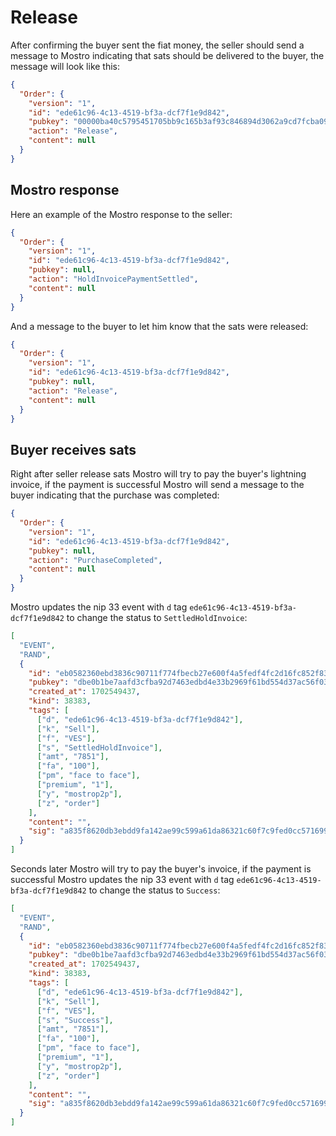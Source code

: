 # Release

After confirming the buyer sent the fiat money, the seller should send a message to Mostro indicating that sats should be delivered to the buyer, the message will look like this:

```json
{
  "Order": {
    "version": "1",
    "id": "ede61c96-4c13-4519-bf3a-dcf7f1e9d842",
    "pubkey": "00000ba40c5795451705bb9c165b3af93c846894d3062a9cd7fcba090eb3bf78",
    "action": "Release",
    "content": null
  }
}
```

## Mostro response

Here an example of the Mostro response to the seller:

```json
{
  "Order": {
    "version": "1",
    "id": "ede61c96-4c13-4519-bf3a-dcf7f1e9d842",
    "pubkey": null,
    "action": "HoldInvoicePaymentSettled",
    "content": null
  }
}
```

And a message to the buyer to let him know that the sats were released:

```json
{
  "Order": {
    "version": "1",
    "id": "ede61c96-4c13-4519-bf3a-dcf7f1e9d842",
    "pubkey": null,
    "action": "Release",
    "content": null
  }
}
```

## Buyer receives sats

Right after seller release sats Mostro will try to pay the buyer's lightning invoice, if the payment is successful Mostro will send a message to the buyer indicating that the purchase was completed:

```json
{
  "Order": {
    "version": "1",
    "id": "ede61c96-4c13-4519-bf3a-dcf7f1e9d842",
    "pubkey": null,
    "action": "PurchaseCompleted",
    "content": null
  }
}
```

Mostro updates the nip 33 event with `d` tag `ede61c96-4c13-4519-bf3a-dcf7f1e9d842` to change the status to `SettledHoldInvoice`:

```json
[
  "EVENT",
  "RAND",
  {
    "id": "eb0582360ebd3836c90711f774fbecb27e600f4a5fedf4fc2d16fc852f8380b1",
    "pubkey": "dbe0b1be7aafd3cfba92d7463edbd4e33b2969f61bd554d37ac56f032e13355a",
    "created_at": 1702549437,
    "kind": 38383,
    "tags": [
      ["d", "ede61c96-4c13-4519-bf3a-dcf7f1e9d842"],
      ["k", "Sell"],
      ["f", "VES"],
      ["s", "SettledHoldInvoice"],
      ["amt", "7851"],
      ["fa", "100"],
      ["pm", "face to face"],
      ["premium", "1"],
      ["y", "mostrop2p"],
      ["z", "order"]
    ],
    "content": "",
    "sig": "a835f8620db3ebdd9fa142ae99c599a61da86321c60f7c9fed0cc57169950f4121757ff64a5e998baccf6b68272aa51819c3e688d8ad586c0177b3cd1ab09c0f"
  }
]
```

Seconds later Mostro will try to pay the buyer's invoice, if the payment is successful Mostro updates the nip 33 event with `d` tag `ede61c96-4c13-4519-bf3a-dcf7f1e9d842` to change the status to `Success`:

```json
[
  "EVENT",
  "RAND",
  {
    "id": "eb0582360ebd3836c90711f774fbecb27e600f4a5fedf4fc2d16fc852f8380b1",
    "pubkey": "dbe0b1be7aafd3cfba92d7463edbd4e33b2969f61bd554d37ac56f032e13355a",
    "created_at": 1702549437,
    "kind": 38383,
    "tags": [
      ["d", "ede61c96-4c13-4519-bf3a-dcf7f1e9d842"],
      ["k", "Sell"],
      ["f", "VES"],
      ["s", "Success"],
      ["amt", "7851"],
      ["fa", "100"],
      ["pm", "face to face"],
      ["premium", "1"],
      ["y", "mostrop2p"],
      ["z", "order"]
    ],
    "content": "",
    "sig": "a835f8620db3ebdd9fa142ae99c599a61da86321c60f7c9fed0cc57169950f4121757ff64a5e998baccf6b68272aa51819c3e688d8ad586c0177b3cd1ab09c0f"
  }
]
```
